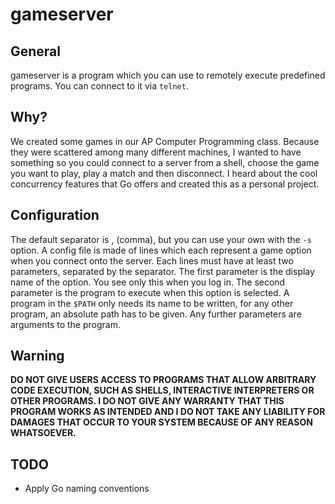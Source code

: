 # gameserver
## General
gameserver is a program which you can use to remotely execute predefined programs. You can connect to it via ```telnet```.

## Why?
We created some games in our AP Computer Programming class. 
Because they were scattered among many different machines,
I wanted to have something so you could connect to a server from a shell, choose the game you want to play, play a match and then disconnect.
I heard about the cool concurrency features that Go offers and created this as a personal project.

## Configuration
The default separator is , (comma), but you can use your own with the ```-s``` option.
A config file is made of lines which each represent a game option when you connect onto the server.
Each lines must have at least two parameters, separated by the separator.
The first parameter is the display name of the option. You see only this when you log in.
The second parameter is the program to execute when this option is selected. A program in the ```$PATH``` only needs its name to be written, for any other program, an absolute path has to be given.
Any further parameters are arguments to the program.

## Warning
**DO NOT GIVE USERS ACCESS TO PROGRAMS THAT ALLOW ARBITRARY CODE EXECUTION, SUCH AS SHELLS, INTERACTIVE INTERPRETERS OR OTHER PROGRAMS.
I DO NOT GIVE ANY WARRANTY THAT THIS PROGRAM WORKS AS INTENDED AND
I DO NOT TAKE ANY LIABILITY FOR DAMAGES THAT OCCUR TO YOUR SYSTEM BECAUSE OF ANY REASON WHATSOEVER.**

## TODO
* Apply Go naming conventions
